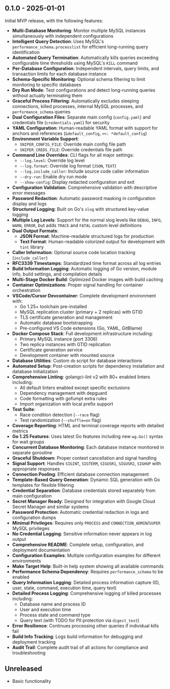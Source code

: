## 0.1.0 - 2025-01-01

Initial MVP release, with the following features:

- **Multi-Database Monitoring**: Monitor multiple MySQL instances simultaneously with independent configurations
- **Intelligent Query Detection**: Uses MySQL's `performance_schema.processlist` for efficient long-running query identification
- **Automated Query Termination**: Automatically kills queries exceeding configurable time thresholds using MySQL's `KILL` command
- **Per-Database Configuration**: Independent intervals, query limits, and transaction limits for each database instance
- **Schema-Specific Monitoring**: Optional schema filtering to limit monitoring to specific databases
- **Dry Run Mode**: Test configurations and detect long-running queries without actually terminating them
- **Graceful Process Filtering**: Automatically excludes sleeping connections, killed processes, internal MySQL processes, and `performance_schema` queries
- **Dual Configuration Files**: Separate main config (`config.yaml`) and credentials file (`credentials.yaml`) for security
- **YAML Configuration**: Human-readable YAML format with support for anchors and references (`&default_config`, `<<: *default_config`)
- **Environment Variable Support**:
  - `SNIPER_CONFIG_FILE`: Override main config file path
  - `SNIPER_CREDS_FILE`: Override credentials file path
- **Command Line Overrides**: CLI flags for all major settings:
  - `--log.level`: Override log level
  - `--log.format`: Override log format (`JSON`, `TEXT`)
  - `--log.include_caller`: Include source code caller information
  - `--dry-run`: Enable dry run mode
  - `--show-config`: Display redacted configuration and exit
- **Configuration Validation**: Comprehensive validation with descriptive error messages
- **Password Redaction**: Automatic password masking in configuration display and logs
- **Structured Logging**: Built on Go's `slog` with structured key-value logging
- **Multiple Log Levels**: Support for the normal slog levels like `DEBUG`, `INFO`, `WARN`, `ERROR`, but adds `TRACE` and `FATAL` custom level definitions
- **Dual Output Formats**:
  - **JSON Format**: Machine-readable structured logs for production
  - **Text Format**: Human-readable colorized output for development with `tint` library
- **Caller Information**: Optional source code location tracking (`include_caller`)
- **RFC3339 Timestamps**: Standardized time format across all log entries
- **Build Information Logging**: Automatic logging of Go version, module info, build settings, and compilation details
- **Multi-Stage Docker Build**: Optimized Docker images with build caching
- **Container Optimizations**: Proper signal handling for container orchestration
- **VSCode/Cursor Devcontainer**: Complete development environment with:
  - Go 1.25+ toolchain pre-installed
  - MySQL replication cluster (primary + 2 replicas) with GTID
  - TLS certificate generation and management
  - Automatic database bootstrapping
  - Pre-configured VS Code extensions (Go, YAML, GitBlame)
- **Docker Compose Stack**: Full development infrastructure including:
  - Primary MySQL instance (port 3306)
  - Two replica instances with GTID replication
  - Certificate generation service
  - Development container with mounted source
- **Database Utilities**: Custom `db` script for database interactions
- **Automated Setup**: Post-creation scripts for dependency installation and database initialization
- **Comprehensive Linting**: golangci-lint v2 with 80+ enabled linters including:
  - All default linters enabled except specific exclusions
  - Dependency management with depguard
  - Code formatting with gofumpt extra rules
  - Import organization with local prefix support
- **Test Suite**:
  - Race condition detection (`--race` flag)
  - Test randomization (`--shuffle=on` flag)
- **Coverage Reporting**: HTML and terminal coverage reports with detailed metrics
- **Go 1.25 Features**: Uses latest Go features including new `wg.Go()` syntax for wait groups
- **Concurrent Database Monitoring**: Each database instance monitored in separate goroutine
- **Graceful Shutdown**: Proper context cancellation and signal handling
- **Signal Support**: Handles `SIGINT`, `SIGTERM`, `SIGUSR1`, `SIGUSR2`, `SIGHUP` with appropriate responses
- **Connection Pooling**: Efficient database connection management
- **Template-Based Query Generation**: Dynamic SQL generation with Go templates for flexible filtering
- **Credential Separation**: Database credentials stored separately from main configuration
- **Secret Manager Ready**: Designed for integration with Google Cloud Secret Manager and similar systems
- **Password Protection**: Automatic credential redaction in logs and configuration dumps
- **Minimal Privileges**: Requires only `PROCESS` and `CONNECTION_ADMIN`/`SUPER` MySQL privileges
- **No Credential Logging**: Sensitive information never appears in log output
- **Comprehensive README**: Complete setup, configuration, and deployment documentation
- **Configuration Examples**: Multiple configuration examples for different environments
- **Make Target Help**: Built-in help system showing all available commands
- **Performance Schema Dependency**: Requires `performance_schema` to be enabled
- **Query Information Logging**: Detailed process information capture (ID, user, state, command, execution time, query text)
- **Detailed Process Logging**: Comprehensive logging of killed processes including:
  - Database name and process ID
  - User and execution time
  - Process state and command type
  - Query text (with TODO for PII protection via `digest_text`)
- **Error Resilience**: Continues processing other queries if individual kills fail
- **Build Info Tracking**: Logs build information for debugging and deployment tracking
- **Audit Trail**: Complete audit trail of all actions for compliance and troubleshooting

## Unreleased

- Basic functionality
